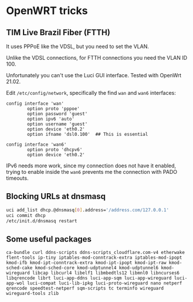 # OpenWRT tricks

## TIM Live Brazil Fiber (FTTH)

It uses PPPoE like the VDSL, but you need to set the VLAN.

Unlike the VDSL connections, for FTTH connections you need the VLAN ID 100.

Unfortunately you can't use the Luci GUI interface. Tested with OpenWrt 21.02.

Edit `/etc/config/network`, specifically the find `wan` and `wan6` interfaces:

```
config interface 'wan'
        option proto 'pppoe'
        option password 'guest'
        option ipv6 'auto'
        option username 'guest'
        option device 'eth0.2'
        option ifname 'dsl0.100'  ## This is essential

config interface 'wan6'
        option proto 'dhcpv6'
        option device 'eth0.2'
```

IPv6 needs more work, since my connection does not have it enabled, trying to enable inside the `wan6` prevents me the connection with PADO timeouts.

## Blocking URLs at dnsmasq

```sh
uci add_list dhcp.@dnsmasq[0].address='/address.com/127.0.0.1'
uci commit dhcp
/etc/init.d/dnsmasq restart
```


## Some useful packages

```
ca-bundle curl ddns-scripts ddns-scripts_cloudflare.com-v4 etherwake flent-tools ip-tiny iptables-mod-conntrack-extra iptables-mod-ipopt kmod-ifb kmod-ipt-conntrack-extra kmod-ipt-ipopt kmod-ipt-raw kmod-sched-cake kmod-sched-core kmod-udptunnel4 kmod-udptunnel6 kmod-wireguard libcap libcurl4 libelf1 libmbedtls12 libmnl0 libncurses6 libqrencode librt luci-app-ddns luci-app-sqm luci-app-wireguard luci-app-wol luci-compat luci-lib-ipkg luci-proto-wireguard nano netperf qrencode speedtest-netperf sqm-scripts tc terminfo wireguard wireguard-tools zlib
```